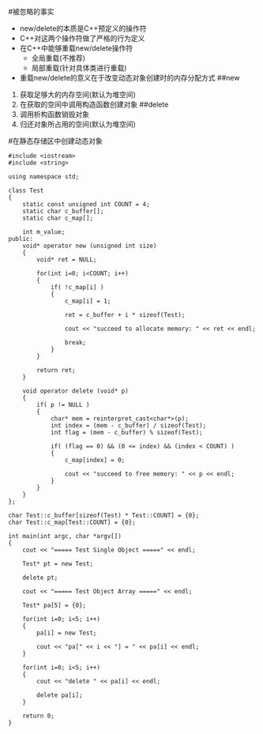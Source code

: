 #被忽略的事实
* new/delete的本质是C++预定义的操作符
* C++对这两个操作符做了严格的行为定义
* 在C++中能够重载new/delete操作符
  * 全局重载(不推荐)
  * 局部重载(针对具体类进行重载)
* 重载new/delete的意义在于改变动态对象创建时的内存分配方式
##new
1. 获取足够大的内存空间(默认为堆空间)
2. 在获取的空间中调用构造函数创建对象
##delete
1. 调用析构函数销毁对象
2. 归还对象所占用的空间(默认为堆空间)


#在静态存储区中创建动态对象
    
    #include <iostream>
    #include <string>
    
    using namespace std;
    
    class Test
    {
        static const unsigned int COUNT = 4;
        static char c_buffer[];
        static char c_map[];
        
        int m_value;
    public:
        void* operator new (unsigned int size)
        {
            void* ret = NULL;
            
            for(int i=0; i<COUNT; i++)
            {
                if( !c_map[i] )
                {
                    c_map[i] = 1;
                    
                    ret = c_buffer + i * sizeof(Test);
                    
                    cout << "succeed to allocate memory: " << ret << endl;
                    
                    break;
                }
            }
            
            return ret;
        }
        
        void operator delete (void* p)
        {
            if( p != NULL )
            {
                char* mem = reinterpret_cast<char*>(p);
                int index = (mem - c_buffer) / sizeof(Test);
                int flag = (mem - c_buffer) % sizeof(Test);
                
                if( (flag == 0) && (0 <= index) && (index < COUNT) )
                {
                    c_map[index] = 0;
                    
                    cout << "succeed to free memory: " << p << endl;
                }
            }
        }
    };
    
    char Test::c_buffer[sizeof(Test) * Test::COUNT] = {0};
    char Test::c_map[Test::COUNT] = {0};
    
    int main(int argc, char *argv[])
    {
        cout << "===== Test Single Object =====" << endl;
         
        Test* pt = new Test;
        
        delete pt;
        
        cout << "===== Test Object Array =====" << endl;
        
        Test* pa[5] = {0};
        
        for(int i=0; i<5; i++)
        {
            pa[i] = new Test;
            
            cout << "pa[" << i << "] = " << pa[i] << endl;
        }
        
        for(int i=0; i<5; i++)
        {
            cout << "delete " << pa[i] << endl;
            
            delete pa[i];
        }
        
        return 0;
    }
